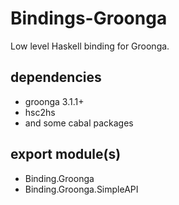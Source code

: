 Bindings-Groonga
===

Low level Haskell binding for Groonga.

## dependencies

* groonga 3.1.1+
* hsc2hs
* and some cabal packages

## export module(s)

* Binding.Groonga
* Binding.Groonga.SimpleAPI